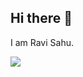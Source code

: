 ## Hi there 👋
I am Ravi Sahu.


<picture>
  <source
    srcset="https://github-readme-stats.vercel.app/api?username=Ivaruhas&show_icons=true&theme=dark"
    media="(prefers-color-scheme: dark)"
  />
  <source
    srcset="https://github-readme-stats.vercel.app/api?username=Ivaruhas&show_icons=true"
    media="(prefers-color-scheme: light), (prefers-color-scheme: no-preference)"
  />
  <img src="https://github-readme-stats.vercel.app/api?username=Ivaruhas&show_icons=true" />
</picture>
